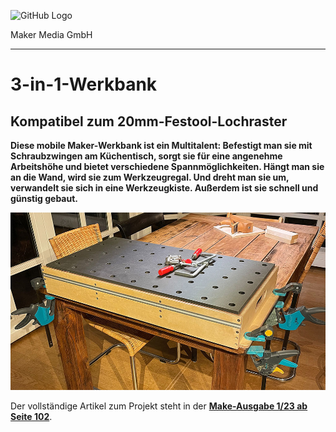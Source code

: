![GitHub Logo](http://www.heise.de/make/icons/make_logo.png)

Maker Media GmbH

***

# 3-in-1-Werkbank

## Kompatibel zum 20mm-Festool-Lochraster

**Diese mobile Maker-Werkbank ist ein Multitalent: Befestigt man sie mit Schraubzwingen am Küchentisch, sorgt sie für eine angenehme Arbeitshöhe und bietet verschiedene Spannmöglichkeiten. Hängt man sie an die Wand, wird sie zum Werkzeugregal. Und dreht man sie um, verwandelt sie sich in eine Werkzeugkiste. Außerdem ist sie schnell und günstig gebaut.**

![Aufmacherbild aus dem Heft](./doc/Aufmacher_quer_klein.jpg)

Der vollständige Artikel zum Projekt steht in der **[Make-Ausgabe 1/23 ab Seite 102]([https://www.heise.de/select/make/2023/1/2220213363003207970)**.
